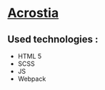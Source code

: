 # [Acrostia](https://dasch1886.github.io/acrostia/dist/home/)

## Used technologies :
* HTML 5
* SCSS
* JS
* Webpack